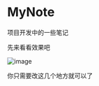 # MyNote
项目开发中的一些笔记

先来看看效果吧

![image](https://github.com/hsfiOSGitHub/MyNote/blob/master/2017-04-08%2011_15_58.gif)   

你只需要改这几个地方就可以了

